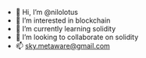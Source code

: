 - 👋 Hi, I’m @nilolotus
- 👀 I’m interested in blockchain
- 🌱 I’m currently learning solidity
- 💞️ I’m looking to collaborate on solidity
- 📫 sky.metaware@gmail.com
<!---
nilolotus/nilolotus is a ✨ special ✨ repository because its `README.md` (this file) appears on your GitHub profile.
You can click the Preview link to take a look at your changes.
--->
